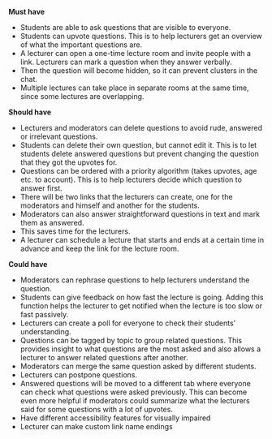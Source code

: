 **Must have**

- Students are able to ask questions that are visible to everyone. 
- Students can upvote questions. This is to help lecturers get an overview of what the important questions are.
- A lecturer can open a one-time lecture room and invite people with a link. Lecturers can mark a question when they answer verbally. 
- Then the question will become hidden, so it can prevent clusters in the chat.
- Multiple lectures can take place in separate rooms at the same time, since some lectures are overlapping.

**Should have**

- Lecturers and moderators can delete questions to avoid rude, answered or irrelevant questions.
- Students can delete their own question, but cannot edit it. This is to let students delete answered questions but prevent changing the question that they got the upvotes for.
- Questions can be ordered with a priority algorithm (takes upvotes, age etc. to account). This is to help lecturers decide which question to answer first.
- There will be two links that the lecturers can create, one for the moderators and himself and another for the students. 
- Moderators can also answer straightforward questions in text and mark them as answered. 
- This saves time for the lecturers.
- A lecturer can schedule a lecture that starts and ends at a certain time in advance and keep the link for the lecture room.

**Could have**

- Moderators can rephrase questions to help lecturers understand the question.
- Students can give feedback on how fast the lecture is going. Adding this function helps the lecturer to get notified when the lecture is too slow or fast passively.
- Lecturers can create a poll for everyone to check their students’ understanding.
- Questions can be tagged by topic to group related questions. This provides insight to what questions are the most asked and also allows a lecturer to answer related questions after another.
- Moderators can merge the same question asked by different students. 
- Lecturers can postpone questions.
- Answered questions will be moved to a different tab where everyone can check what questions were asked previously. This can become even more helpful if moderators could summarize what the lecturers said for some questions with a lot of upvotes.
- Have different accessibility features for visually impaired
- Lecturer can make custom link name endings